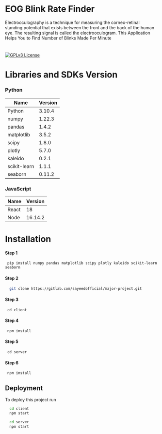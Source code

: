 # EOG Blink Rate Finder

Electrooculography is a technique for measuring the corneo-retinal standing potential that exists between the front and the back of the human eye. The resulting signal is called the electrooculogram.
This Application Helps You to Find Number of Blinks Made Per Minute

#

[![GPLv3 License](https://img.shields.io/badge/License-GPL%20v3-yellow.svg)](https://opensource.org/licenses/)

# Libraries and SDKs Version

### Python

| Name         | Version |
| ------------ | ------- |
| Python       | 3.10.4  |
| numpy        | 1.22.3  |
| pandas       | 1.4.2   |
| matplotlib   | 3.5.2   |
| scipy        | 1.8.0   |
| plotly       | 5.7.0   |
| kaleido      | 0.2.1   |
| scikit-learn | 1.1.1   |
| seaborn      | 0.11.2  |

### JavaScript

| Name  | Version |
| ----- | ------- |
| React | 18      |
| Node  | 16.14.2 |

# Installation

#### Step 1

```
 pip install numpy pandas matplotlib scipy plotly kaleido scikit-learn seaborn 
```

#### Step 2

```bash
  git clone https://gitlab.com/sayeedofficial/major-project.git
```

#### Step 3

```
 cd client
```

#### Step 4

```
 npm install
```

#### Step 5

```
 cd server
```

#### Step 6

```
 npm install
```

## Deployment

To deploy this project run

```bash
  cd client
  npm start
```

```bash
  cd server
  npm start
```
